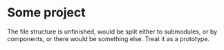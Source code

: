 # Some project

The file structure is unfinished, would be split either to submodules, or by components, or there would be something else. Treat it as a prototype.

